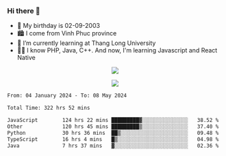 ### Hi there 👋
- 🎂 My birthday is 02-09-2003
- 🏙️ I come from Vinh Phuc province
- 🌱 I’m currently learning at Thang Long University
- 🧑‍💻 I know PHP, Java, C++. And now, I'm learning Javascript and React Native
<p align="center"><img src="https://github-readme-stats.vercel.app/api?username=tmquang0209&show_icons=true&theme=gradient"></p>
<p align="center"><img src="https://github-readme-stats.vercel.app/api/top-langs/?username=tmquang0209&hide=scss,css&langs_count=10"></p>
<!--START_SECTION:waka-->

```txt
From: 04 January 2024 - To: 08 May 2024

Total Time: 322 hrs 52 mins

JavaScript        124 hrs 22 mins █████████▓░░░░░░░░░░░░░░░   38.52 %
Other             120 hrs 45 mins █████████▒░░░░░░░░░░░░░░░   37.40 %
Python            30 hrs 36 mins  ██▒░░░░░░░░░░░░░░░░░░░░░░   09.48 %
TypeScript        16 hrs 4 mins   █▒░░░░░░░░░░░░░░░░░░░░░░░   04.98 %
Java              7 hrs 37 mins   ▓░░░░░░░░░░░░░░░░░░░░░░░░   02.36 %
```

<!--END_SECTION:waka-->
